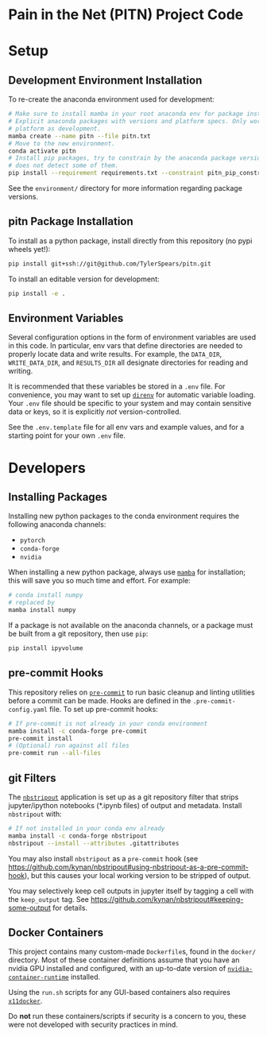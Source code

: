 # Pain in the Net (PITN) Project Code

# Setup

## Development Environment Installation

To re-create the anaconda environment used for development:

```bash
# Make sure to install mamba in your root anaconda env for package installation.
# Explicit anaconda packages with versions and platform specs. Only works on the same
# platform as development.
mamba create --name pitn --file pitn.txt
# Move to the new environment.
conda activate pitn
# Install pip packages, try to constrain by the anaconda package versions, even if pip
# does not detect some of them.
pip install --requirement requirements.txt --constraint pitn_pip_constraints.txt
```

See the `environment/` directory for more information regarding package versions.

## pitn Package Installation

To install as a python package, install directly from this repository (no pypi wheels yet!):

```bash
pip install git+ssh://git@github.com/TylerSpears/pitn.git
```

To install an editable version for development:

```bash
pip install -e .
```

## Environment Variables

Several configuration options in the form of environment variables are used in this code.
In particular, env vars that define directories are needed to properly locate data
and write results. For example, the `DATA_DIR`, `WRITE_DATA_DIR`, and `RESULTS_DIR`
all designate directories for reading and writing.

It is recommended that these variables be stored in a `.env` file. For convenience, you
may want to set up [`direnv`](<https://direnv.net/>) for automatic variable loading. Your
`.env` file should be specific to your system and may contain sensitive data or keys, so
it is explicitly *not* version-controlled.

See the `.env.template` file for all env vars and example values, and for a starting
point for your own `.env` file.

# Developers

## Installing Packages

Installing new python packages to the conda environment requires the following anaconda
channels:

- `pytorch`
- `conda-forge`
- `nvidia`

When installing a new python package, always use [`mamba`](https://github.com/mamba-org/mamba)
for installation; this will save you so much time and effort. For example:

```bash
# conda install numpy
# replaced by
mamba install numpy
```

If a package is not available on the anaconda channels, or a package must be built from
a git repository, then use `pip`:

```bash
pip install ipyvolume
```

## pre-commit Hooks

This repository relies on [`pre-commit`](<https://pre-commit.com/>) to run basic cleanup
and linting utilities before a commit can be made. Hooks are defined in the
`.pre-commit-config.yaml` file. To set up pre-commit hooks:

```bash
# If pre-commit is not already in your conda environment
mamba install -c conda-forge pre-commit
pre-commit install
# (Optional) run against all files
pre-commit run --all-files
```

## git Filters

The [`nbstripout`](<https://github.com/kynan/nbstripout>) application is set up as
a git repository filter that strips jupyter/ipython notebooks (*.ipynb files) of output
and metadata. Install `nbstripout` with:

```bash
# If not installed in your conda env already
mamba install -c conda-forge nbstripout
nbstripout --install --attributes .gitattributes
```

You may also install `nbstripout` as a `pre-commit` hook (see <https://github.com/kynan/nbstripout#using-nbstripout-as-a-pre-commit-hook>),
but this causes your local working version to be stripped of output.

You may selectively keep cell outputs in jupyter itself by tagging a cell with the
`keep_output` tag. See <https://github.com/kynan/nbstripout#keeping-some-output> for
details.

## Docker Containers

This project contains many custom-made `Dockerfile`s, found in the `docker/` directory.
Most of these container definitions assume that you have an nvidia GPU installed and
configured, with an up-to-date version of
[`nvidia-container-runtime`](<https://github.com/NVIDIA/nvidia-container-runtime>) installed.

Using the `run.sh` scripts for any GUI-based containers also requires
[`x11docker`](<https://github.com/mviereck/x11docker>).

Do **not** run these containers/scripts if security is a concern to you, these were not
developed with security practices in mind.

